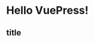 # Hello VuePress!

## title

<script>
import ToggleDemo from './packages/hooks/use-toggle/demo';
</script>

<toggle-demo />
